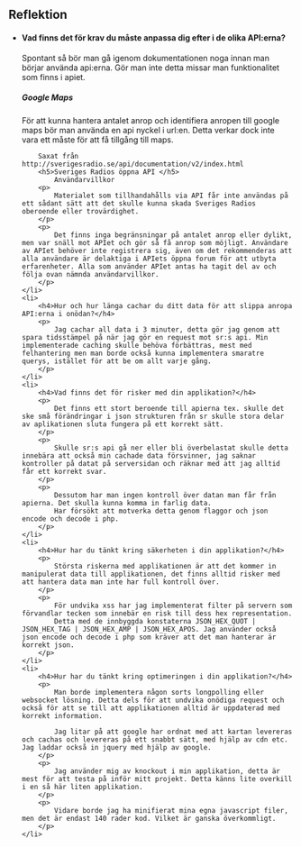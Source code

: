 <h2>Reflektion</h2>
<ul>
	<li>
		<h4>Vad finns det för krav du måste anpassa dig efter i de olika API:erna?</h4>
		<p>
			Spontant så bör man gå igenom dokumentationen noga innan man börjar använda api:erna. Gör man inte detta missar man funktionalitet som finns i apiet.
		</p>
		<h5>Google Maps</h5>
		<p>
			För att kunna hantera antalet anrop och identifiera anropen till google maps bör man använda en api nyckel i url:en. Detta verkar dock inte vara ett måste för att få tillgång till maps. 
		</p>

		Saxat från http://sverigesradio.se/api/documentation/v2/index.html
		<h5>Sveriges Radios öppna API </h5>
			Användarvillkor
		<p>
			Materialet som tillhandahålls via API får inte användas på ett sådant sätt att det skulle kunna skada Sveriges Radios oberoende eller trovärdighet.
		</p>
		<p>
			Det finns inga begränsningar på antalet anrop eller dylikt, men var snäll mot APIet och gör så få anrop som möjligt. Användare av APIet behöver inte registrera sig, även om det rekommenderas att alla användare är delaktiga i APIets öppna forum för att utbyta erfarenheter. Alla som använder APIet antas ha tagit del av och följa ovan nämnda användarvillkor.
		</p>
	</li>
	<li>
		<h4>Hur och hur länga cachar du ditt data för att slippa anropa API:erna i onödan?</h4>
		<p>
			Jag cachar all data i 3 minuter, detta gör jag genom att spara tidsstämpel på när jag gör en request mot sr:s api. Min implementerade caching skulle behöva förbättras, mest med felhantering men man borde också kunna implementera smaratre querys, istället för att be om allt varje gång. 
		</p>
	</li>
	<li>
		<h4>Vad finns det för risker med din applikation?</h4>
		<p>
			Det finns ett stort beroende till apierna tex. skulle det ske små förändringar i json strukturen från sr skulle stora delar av aplikationen sluta fungera på ett korrekt sätt. 
		</p>
		<p>
			Skulle sr:s api gå ner eller bli överbelastat skulle detta innebära att också min cachade data försvinner, jag saknar kontroller på datat på serversidan och räknar med att jag alltid får ett korrekt svar.
		</p>
		<p>  
			Dessutom har man ingen kontroll över datan man får från apierna. Det skulla kunna komma in farlig data. 
			Har försökt att motverka detta genom flaggor och json encode och decode i php. 
		</p>
	</li>
	<li>
		<h4>Hur har du tänkt kring säkerheten i din applikation?</h4>
		<p>
			Största riskerna med applikationen är att det kommer in manipulerat data till applikationen, det finns alltid risker med att hantera data man inte har full kontroll över. 
		</p>
		<p>
			För undvika xss har jag implementerat filter på servern som förvandlar tecken som innebär en risk till dess hex representation. 
			Detta med de innbyggda konstaterna JSON_HEX_QUOT | JSON_HEX_TAG | JSON_HEX_AMP | JSON_HEX_APOS. Jag använder också json encode och decode i php som kräver att det man hanterar är korrekt json.
		</p>
	</li>
	<li>
		<h4>Hur har du tänkt kring optimeringen i din applikation?</h4>
		<p>
			Man borde implementera någon sorts longpolling eller websocket lösning. Detta dels för att undvika onödiga request och också för att se till att applikationen alltid är uppdaterad med korrekt information. 

			Jag litar på att google har ordnat med att kartan levereras och cachas och levereras på ett snabbt sätt, med hjälp av cdn etc. Jag laddar också in jquery med hjälp av google.  
		</p>
		<p>
			Jag använder mig av knockout i min applikation, detta är mest för att testa på inför mitt projekt. Detta känns lite overkill i en så här liten applikation. 
		</p>
		<p>
			Vidare borde jag ha minifierat mina egna javascript filer, men det är endast 140 rader kod. Vilket är ganska överkommligt.
		</p>
	</li>
</ul>
